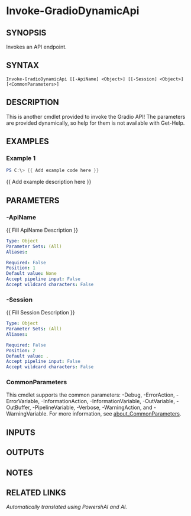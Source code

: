 ﻿---
external help file: powershai-help.xml
Module Name: powershai
online version:
schema: 2.0.0
---

# Invoke-GradioDynamicApi

## SYNOPSIS
Invokes an API endpoint.

## SYNTAX

```
Invoke-GradioDynamicApi [[-ApiName] <Object>] [[-Session] <Object>] [<CommonParameters>]
```

## DESCRIPTION
This is another cmdlet provided to invoke the Gradio API!
The parameters are provided dynamically, so help for them is not available with Get-Help.

## EXAMPLES

### Example 1
```powershell
PS C:\> {{ Add example code here }}
```

{{ Add example description here }}

## PARAMETERS

### -ApiName
{{ Fill ApiName Description }}

```yaml
Type: Object
Parameter Sets: (All)
Aliases:

Required: False
Position: 1
Default value: None
Accept pipeline input: False
Accept wildcard characters: False
```

### -Session
{{ Fill Session Description }}

```yaml
Type: Object
Parameter Sets: (All)
Aliases:

Required: False
Position: 2
Default value: .
Accept pipeline input: False
Accept wildcard characters: False
```

### CommonParameters
This cmdlet supports the common parameters: -Debug, -ErrorAction, -ErrorVariable, -InformationAction, -InformationVariable, -OutVariable, -OutBuffer, -PipelineVariable, -Verbose, -WarningAction, and -WarningVariable. For more information, see [about_CommonParameters](http://go.microsoft.com/fwlink/?LinkID=113216).

## INPUTS

## OUTPUTS

## NOTES

## RELATED LINKS



<!--PowershaiAiDocBlockStart-->
_Automatically translated using PowershAI and AI._
<!--PowershaiAiDocBlockEnd-->
